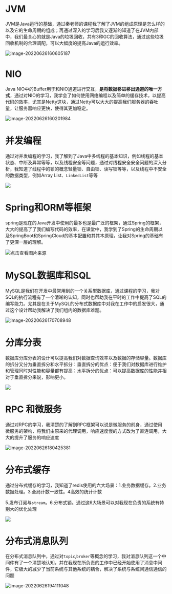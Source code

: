 # JVM

JVM是Java运行的基础，通过秦老师的课程我了解了JVM的组成原理是怎么样的以及它的生命周期的组成；再通过深入的学习后我又逐渐的知道了在JVM内部中，我们最关心的就是Java的垃圾回收，共有3种GC的回收算法，通过这些垃圾回收机制的合理调配，可以大幅度的提高Java的运行效率。

![image-20220626160605187](./image-20220626160605187-6230767.png)

# NIO

Java NIO中的Buffer用于和NIO通道进行交互，**是将数据移进移出通道的唯一方式**，通过对NIO的学习，我学会了如何使用网络编程以及简单的缓存技术，以提高代码的效率，尤其是Netty这块，通过Netty可以大大的提高我们服务器的吞吐量，让服务器响应更快，使得其更加稳定。

![image-20220626160201984](./image-20220626160201984-6230530-6230533.png)

# 并发编程

通过对并发编程的学习，我了解到了Java中多线程的基本知识，例如线程的基本状态、中断及异常等等，以及线程安全等问题，通过对线程安全安全问题的深入分析，我知道了线程中的锁的概念轻量锁、自由锁、读写锁等等，以及线程中不安全的数据类型，例如Array List、`LinkedList`等等



![](./Java多线程及其并发编程.png)

# Spring和ORM等框架

spring是现在的Java开发中使用的最多也是最广泛的框架，通过Spring的框架，大大的提高了了我们编写代码的效率，在课堂中，我学到了Spring的生命周期以及SpringBoot和SpringCloud的基本配置和其其本原理，让我对Spring的基础有了更深一层的理解。

![点击查看图片来源](./src=http%253A%252F%252Fimg-blog.csdnimg.cn%252Fimg_convert%252Fd042bf90cc65dce5edca807400818da3.png&refer=http%253A%252F%252Fimg-blog.csdnimg.png)

# MySQL数据库和SQL

MySQL是我们在开发中最常用到的一个关系型数据库，通过课程的学习，我对SQL的执行流程有了一个清晰的认知，同时也帮助我在平时的工作中提高了SQL的编写能力。尤其是在关于MySQL的分布式数据库中对我在工作中的启发很大，通过这个设计帮助我解决了我们组内的数据库难题。

![image-20220626170708948](./image-20220626170708948-6234431.png)

# 分库分表

数据库分库分表的设计可以提高我们对数据查询效率以及数据的存储容量。数据库的拆分又分为垂直拆分和水平拆分：垂直拆分的优点：便于我们对数据库进行维护和管理同时对性能和容量都有提高；水平拆分的优点：可以提高数据库的性能并相对于垂直拆分来说，影响更小。

![](./%E5%88%86%E5%BA%93%E5%88%86%E8%A1%A8-6236071.png)

# RPC 和微服务

通过对RPC的学习，我清楚的了解到RPC框架可以说是微服务的前身，通过使用微服务的架构，将我们由原来的代理调用，响应速度慢的方式改为了直连调用，大大的提升了服务的响应速度

![image-20220626180425381](image-20220626180425381-6237868.png)

# 分布式缓存

通过分布式缓存的学习，我知道了redis使用的六大场景：1.业务数据缓存。2.业务数据处理。3.全局计数一致性。4高效的统计计数

5.发布订阅与`stream`。6.分布式锁。通过这6大场景可以对我现在负责的系统有特别大的优化处理

![](./Redis的6大场景.png)



# 分布式消息队列

在分布式消息队列中，通过对`topic`,`broker`等概念的学习，我对消息队列这一个中间件有了一个清楚地认知，并在我现在所负责的工作中已经开始使用了消息中间件，它极大的减少了当前系统与其他系统的耦合，解决了系统与系统间通信通信的问题

![image-20220626194111048](./image-20220626194111048-6243673.png)